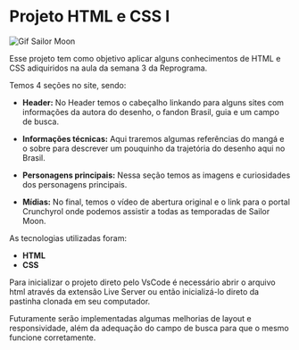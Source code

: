 # Projeto HTML e CSS I

![Gif Sailor Moon](https://c.tenor.com/G8wlvJeP4m4AAAAC/computer-sailor-jupiter.gif)

Esse projeto tem como objetivo aplicar alguns conhecimentos de HTML e CSS adiquiridos na aula da semana 3 da Reprograma.

Temos 4 seções no site, sendo:

* **Header:** No Header temos o cabeçalho linkando para alguns sites com informações da autora do desenho, o fandon Brasil, guia e um campo de busca.

* **Informações técnicas:** Aqui traremos algumas referências do mangá e o sobre para descrever um pouquinho da trajetória do desenho aqui no Brasil.

* **Personagens principais:** Nessa seção temos as imagens e curiosidades dos personagens principais.

* **Mídias:** No final, temos o vídeo de abertura original e o link para o portal Crunchyrol onde podemos assistir a todas as temporadas de Sailor Moon.

As tecnologias utilizadas foram:

* **HTML**
* **CSS**

Para inicializar o projeto direto pelo VsCode é necessário abrir o arquivo html através da extensão Live Server ou então inicializá-lo direto da pastinha clonada em seu computador.

Futuramente serão implementadas algumas melhorias de layout e responsividade, além da adequação do campo de busca para que o mesmo funcione corretamente.
